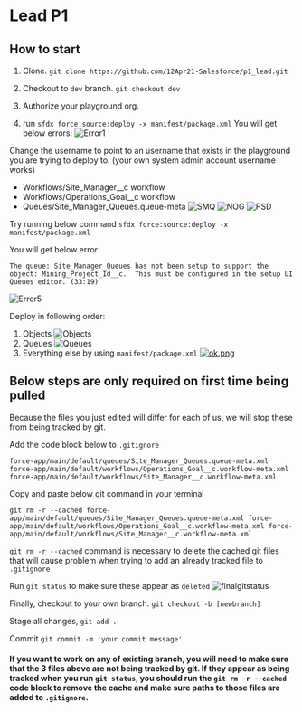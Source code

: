# Lead P1

## How to start

1. Clone.
`git clone https://github.com/12Apr21-Salesforce/p1_lead.git`

2. Checkout to `dev` branch.
`git checkout dev`

3. Authorize your playground org.

4. run `sfdx force:source:deploy -x manifest/package.xml`
You will get below errors:
![Error1](https://imgur.com/t5Dz1l5.png)

Change the username to point to an username that exists in the playground you are trying to deploy to. (your own system admin account username works)
- Workflows/Site_Manager__c workflow
- Workflows/Operations_Goal__c workflow
- Queues/Site_Manager_Queues.queue-meta
![SMQ](https://imgur.com/m8kC37u.png)
![NOG](https://imgur.com/ynWbOBW.png)
![PSD](https://imgur.com/HsIh3Ue.png)


Try running below command
 `sfdx force:source:deploy -x manifest/package.xml`

You will get below error:
```
The queue: Site_Manager_Queues has not been setup to support the object: Mining_Project_Id__c.  This must be configured in the setup UI Queues editor. (33:19)
```
![Error5](https://imgur.com/0tJxKPh.png)


Deploy in following order:
1. Objects
![Objects](https://imgur.com/eD79TxB.png)
2. Queues
![Queues](https://imgur.com/6s6B9GC.png)
3. Everything else by using `manifest/package.xml` 
[![ok.png](https://i.postimg.cc/HsggfKSy/ok.png)](https://postimg.cc/c6X23DGx)



## Below steps are only required on first time being pulled

Because the files you just edited will differ for each of us, we will stop these from being tracked by git. 

Add the code block below to `.gitignore`
```
force-app/main/default/queues/Site_Manager_Queues.queue-meta.xml
force-app/main/default/workflows/Operations_Goal__c.workflow-meta.xml
force-app/main/default/workflows/Site_Manager__c.workflow-meta.xml
```

Copy and paste below git command in your terminal
```
git rm -r --cached force-app/main/default/queues/Site_Manager_Queues.queue-meta.xml force-app/main/default/workflows/Operations_Goal__c.workflow-meta.xml force-app/main/default/workflows/Site_Manager__c.workflow-meta.xml
```
`git rm -r --cached` command is necessary to delete the cached git files that will cause problem when trying to add an already tracked file to `.gitignore`

Run `git status` to make sure these appear as `deleted`
![finalgitstatus](https://imgur.com/FDVGqTF.png)

Finally, checkout to your own branch.
`git checkout -b [newbranch]`

Stage all changes,
`git add .`

Commit
`git commit -m 'your commit message'`


#### If you want to work on any of existing branch, you will need to make sure that the 3 files above are not being tracked by git. If they appear as being tracked when you run `git status`, you should run the `git rm -r --cached` code block to remove the cache and make sure paths to those files are added to `.gitignore`.
